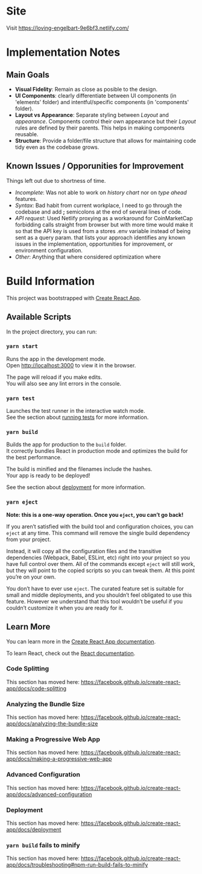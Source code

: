 # Site

Visit https://loving-engelbart-9e6bf3.netlify.com/

# Implementation Notes

## Main Goals
- **Visual Fidelity**: Remain as close as posible to the design.
- **UI Components**: clearly differentiate between UI components (in 'elements' folder) and intentful/specific components (in 'components' folder).
- **Layout vs Appearance**: Separate styling between *Layout* and *appearance*. Components control their own appearance but their *Layout* rules are defined by their parents.  This helps in making components reusable.
- **Structure**: Provide a folder/file structure that allows for maintaining code tidy even as the codebase grows.

## Known Issues / Opporunities for Improvement
Things left out due to shortness of time.
- *Incomplete*: Was not able to work on *history chart* nor on *type ahead* features.
- *Syntax*: Bad habit from current workplace, I need to go through the codebase and add **;** semicolons at the end of several lines of code.
- *API request*: Used Netlify proxying as a workaround for CoinMarketCap forbidding calls straight from browser but with more time would make it so that the API key is used from a stores .env variable instead of being sent as a query param.
that lists your approach identifies any known issues in the
implementation, opportunities for improvement, or environment configuration.
- *Other*: Anything that where considered optimization where 


# Build Information

This project was bootstrapped with [Create React App](https://github.com/facebook/create-react-app).

## Available Scripts

In the project directory, you can run:

### `yarn start`

Runs the app in the development mode.<br />
Open [http://localhost:3000](http://localhost:3000) to view it in the browser.

The page will reload if you make edits.<br />
You will also see any lint errors in the console.

### `yarn test`

Launches the test runner in the interactive watch mode.<br />
See the section about [running tests](https://facebook.github.io/create-react-app/docs/running-tests) for more information.

### `yarn build`

Builds the app for production to the `build` folder.<br />
It correctly bundles React in production mode and optimizes the build for the best performance.

The build is minified and the filenames include the hashes.<br />
Your app is ready to be deployed!

See the section about [deployment](https://facebook.github.io/create-react-app/docs/deployment) for more information.

### `yarn eject`

**Note: this is a one-way operation. Once you `eject`, you can’t go back!**

If you aren’t satisfied with the build tool and configuration choices, you can `eject` at any time. This command will remove the single build dependency from your project.

Instead, it will copy all the configuration files and the transitive dependencies (Webpack, Babel, ESLint, etc) right into your project so you have full control over them. All of the commands except `eject` will still work, but they will point to the copied scripts so you can tweak them. At this point you’re on your own.

You don’t have to ever use `eject`. The curated feature set is suitable for small and middle deployments, and you shouldn’t feel obligated to use this feature. However we understand that this tool wouldn’t be useful if you couldn’t customize it when you are ready for it.

## Learn More

You can learn more in the [Create React App documentation](https://facebook.github.io/create-react-app/docs/getting-started).

To learn React, check out the [React documentation](https://reactjs.org/).

### Code Splitting

This section has moved here: https://facebook.github.io/create-react-app/docs/code-splitting

### Analyzing the Bundle Size

This section has moved here: https://facebook.github.io/create-react-app/docs/analyzing-the-bundle-size

### Making a Progressive Web App

This section has moved here: https://facebook.github.io/create-react-app/docs/making-a-progressive-web-app

### Advanced Configuration

This section has moved here: https://facebook.github.io/create-react-app/docs/advanced-configuration

### Deployment

This section has moved here: https://facebook.github.io/create-react-app/docs/deployment

### `yarn build` fails to minify

This section has moved here: https://facebook.github.io/create-react-app/docs/troubleshooting#npm-run-build-fails-to-minify
